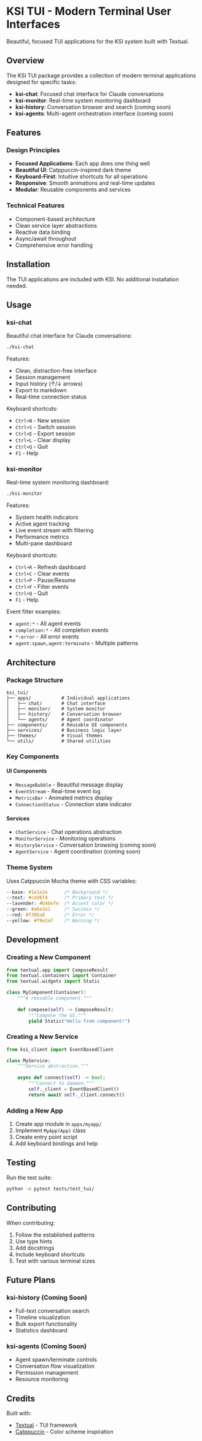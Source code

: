 # KSI TUI - Modern Terminal User Interfaces

Beautiful, focused TUI applications for the KSI system built with Textual.

## Overview

The KSI TUI package provides a collection of modern terminal applications designed for specific tasks:

- **ksi-chat**: Focused chat interface for Claude conversations
- **ksi-monitor**: Real-time system monitoring dashboard
- **ksi-history**: Conversation browser and search (coming soon)
- **ksi-agents**: Multi-agent orchestration interface (coming soon)

## Features

### Design Principles
- **Focused Applications**: Each app does one thing well
- **Beautiful UI**: Catppuccin-inspired dark theme
- **Keyboard-First**: Intuitive shortcuts for all operations
- **Responsive**: Smooth animations and real-time updates
- **Modular**: Reusable components and services

### Technical Features
- Component-based architecture
- Clean service layer abstractions
- Reactive data binding
- Async/await throughout
- Comprehensive error handling

## Installation

The TUI applications are included with KSI. No additional installation needed.

## Usage

### ksi-chat

Beautiful chat interface for Claude conversations:

```bash
./ksi-chat
```

Features:
- Clean, distraction-free interface
- Session management
- Input history (↑/↓ arrows)
- Export to markdown
- Real-time connection status

Keyboard shortcuts:
- `Ctrl+N` - New session
- `Ctrl+S` - Switch session
- `Ctrl+E` - Export session
- `Ctrl+L` - Clear display
- `Ctrl+Q` - Quit
- `F1` - Help

### ksi-monitor

Real-time system monitoring dashboard:

```bash
./ksi-monitor
```

Features:
- System health indicators
- Active agent tracking
- Live event stream with filtering
- Performance metrics
- Multi-pane dashboard

Keyboard shortcuts:
- `Ctrl+R` - Refresh dashboard
- `Ctrl+C` - Clear events
- `Ctrl+P` - Pause/Resume
- `Ctrl+F` - Filter events
- `Ctrl+Q` - Quit
- `F1` - Help

Event filter examples:
- `agent:*` - All agent events
- `completion:*` - All completion events
- `*:error` - All error events
- `agent:spawn,agent:terminate` - Multiple patterns

## Architecture

### Package Structure

```
ksi_tui/
├── apps/           # Individual applications
│   ├── chat/       # Chat interface
│   ├── monitor/    # System monitor
│   ├── history/    # Conversation browser
│   └── agents/     # Agent coordinator
├── components/     # Reusable UI components
├── services/       # Business logic layer
├── themes/         # Visual themes
└── utils/          # Shared utilities
```

### Key Components

#### UI Components
- `MessageBubble` - Beautiful message display
- `EventStream` - Real-time event log
- `MetricsBar` - Animated metrics display
- `ConnectionStatus` - Connection state indicator

#### Services
- `ChatService` - Chat operations abstraction
- `MonitorService` - Monitoring operations
- `HistoryService` - Conversation browsing (coming soon)
- `AgentService` - Agent coordination (coming soon)

### Theme System

Uses Catppuccin Mocha theme with CSS variables:

```css
--base: #1e1e2e      /* Background */
--text: #cdd6f4      /* Primary text */
--lavender: #b4befe  /* Accent color */
--green: #a6e3a1     /* Success */
--red: #f38ba8       /* Error */
--yellow: #f9e2af    /* Warning */
```

## Development

### Creating a New Component

```python
from textual.app import ComposeResult
from textual.containers import Container
from textual.widgets import Static

class MyComponent(Container):
    """A reusable component."""
    
    def compose(self) -> ComposeResult:
        """Compose the UI."""
        yield Static("Hello from component!")
```

### Creating a New Service

```python
from ksi_client import EventBasedClient

class MyService:
    """Service abstraction."""
    
    async def connect(self) -> bool:
        """Connect to daemon."""
        self._client = EventBasedClient()
        return await self._client.connect()
```

### Adding a New App

1. Create app module in `apps/myapp/`
2. Implement `MyApp(App)` class
3. Create entry point script
4. Add keyboard bindings and help

## Testing

Run the test suite:

```bash
python -m pytest tests/test_tui/
```

## Contributing

When contributing:
1. Follow the established patterns
2. Use type hints
3. Add docstrings
4. Include keyboard shortcuts
5. Test with various terminal sizes

## Future Plans

### ksi-history (Coming Soon)
- Full-text conversation search
- Timeline visualization
- Bulk export functionality
- Statistics dashboard

### ksi-agents (Coming Soon)
- Agent spawn/terminate controls
- Conversation flow visualization
- Permission management
- Resource monitoring

## Credits

Built with:
- [Textual](https://textual.textualize.io/) - TUI framework
- [Catppuccin](https://github.com/catppuccin/catppuccin) - Color scheme inspiration